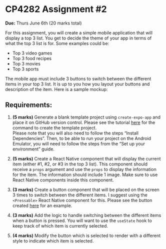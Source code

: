 # CP4282 Assignment #2

**Due:** Thurs June 6th (20 marks total)

For this assignment, you will create a simple mobile application that will display a top 3 list. You get to decide the theme of your app in terms of what the top 3 list is for. Some examples could be:
- Top 3 video games
- Top 3 food recipes
- Top 3 movies
- Top 3 sports

The mobile app must include 3 buttons to switch between the different items in your top 3 list. It is up to you how you layout your buttons and description of the item. Here is a sample mockup:

## Requirements:

1. **(5 marks)** Generate a blank template project using `create-expo-app` and place it on GitHub version control. Please see the tutorial [here](https://docs.expo.dev/tutorial/create-your-first-app/) for the command to create the template project.  
   Please note that you will also need to follow the steps “Install Dependencies”. Then, to be able to run your project on the Android Emulator, you will need to follow the steps from the “Set up your environment” guide.

2. **(5 marks)** Create a React Native component that will display the current item (either #1, #2, or #3 in the top 3 list). This component should receive a `props` argument and use the `props` to display the information for the item. The information should include 1 image. Make sure to use React Native components inside this component.

3. **(3 marks)** Create a button component that will be placed on the screen 3 times to switch between the different items. I suggest using the `<Pressable>` React Native component for this. Please see the button created [here](https://docs.expo.dev/tutorial/build-a-screen/) for an example.

4. **(3 marks)** Add the logic to handle switching between the different items when a button is pressed. You will want to use the `useState` hook to keep track of which item is currently selected.

5. **(4 marks)** Modify the button which is selected to render with a different style to indicate which item is selected.
